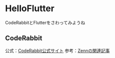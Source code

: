 # HelloFlutter

CodeRabbitとFlutterをさわってみようね

## CodeRabbit
公式：[CodeRabbit公式サイト](https://coderabbit.ai/ja/)
参考：[Zennの関連記事](https://zenn.dev/minedia/articles/7928ef7545b393)
 
